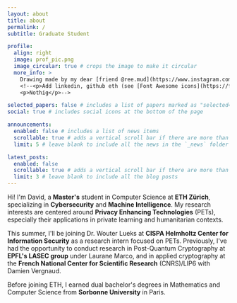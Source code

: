 ```yaml
---
layout: about
title: about
permalink: /
subtitle: Graduate Student

profile:
  align: right
  image: prof_pic.png
  image_circular: true # crops the image to make it circular
  more_info: >
    Drawing made by my dear [friend @ree.mud](https://www.instagram.com/ree.mud/)
    <!--<p>Add linkedin, github eth (see [Font Awesome icons](https://fontawesome.com/) and [Academicons](https://jpswalsh.github.io/academicons/))</p>
    <p>Nothig</p>-->

selected_papers: false # includes a list of papers marked as "selected={true}"
social: true # includes social icons at the bottom of the page

announcements:
  enabled: false # includes a list of news items
  scrollable: true # adds a vertical scroll bar if there are more than 3 news items
  limit: 5 # leave blank to include all the news in the `_news` folder

latest_posts:
  enabled: false
  scrollable: true # adds a vertical scroll bar if there are more than 3 new posts items
  limit: 3 # leave blank to include all the blog posts
---
```



Hi! I'm David, a <b>Master's</b> student in Computer Science at <b>ETH Zürich</b>, specializing in <b>Cybersecurity</b> and <b>Machine Intelligence</b>. My research interests are centered around <b>Privacy Enhancing Technologies</b> (PETs), especially their applications in private learning and humanitarian contexts.

This summer, I'll be joining Dr. Wouter Lueks at <b>CISPA Helmholtz Center for Information Security</b> as a research intern focused on PETs. Previously, I've had the opportunity to conduct research in Post-Quantum Cryptography at <b>EPFL's LASEC group</b> under Laurane Marco, and in applied cryptography at the <b>French National Center for Scientific Research</b> (CNRS)/LIP6 with Damien Vergnaud.

Before joining ETH, I earned dual bachelor's degrees in Mathematics and Computer Science from <b>Sorbonne University</b> in Paris.
